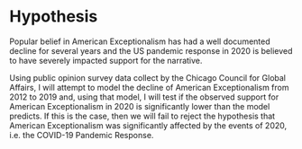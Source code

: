 # Hypothesis
Popular belief in American Exceptionalism has had a well documented decline for several years and the US pandemic response in 2020 is believed to have severely impacted support for the narrative.  

Using public opinion survey data collect by the Chicago Council for Global Affairs, I will attempt to model the decline of American Exceptionalism from 2012 to 2019 and, using that model, I will test if the observed support for American Exceptionalism in 2020 is significantly lower than the model predicts. If this is the case, then we will fail to reject the hypothesis that American Exceptionalism was significantly affected by the events of 2020, i.e. the COVID-19 Pandemic Response.     